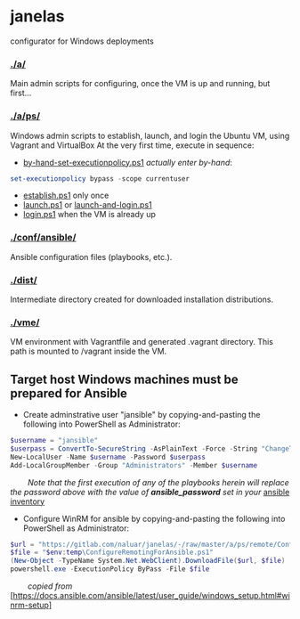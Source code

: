 # janelas
configurator for Windows deployments

### [./a/](a)
Main admin scripts for configuring, once the VM is up and running, but first...

### [./a/ps/](a/ps)
Windows admin scripts to establish, launch, and login the Ubuntu VM, using Vagrant and VirtualBox
At the very first time, execute in sequence:
* [by-hand-set-executionpolicy.ps1](a/ps/by-hand-set-executionpolicy.ps1) *actually enter by-hand*:
```powershell
set-executionpolicy bypass -scope currentuser
```
* [establish.ps1](a/ps/establish.ps1) only once
* [launch.ps1](a/ps/launch.ps1) or [launch-and-login.ps1](a/ps/launch-and-login.ps1)
* [login.ps1](a/ps/login.ps1) when the VM is already up

### [./conf/ansible/](conf/ansible)
Ansible configuration files (playbooks, etc.).

### [./dist/](dist)
Intermediate directory created for downloaded installation distributions.

### [./vme/](vme)
VM environment with Vagrantfile and generated .vagrant directory. This path is mounted to /vagrant inside the VM.

## Target host Windows machines must be prepared for Ansible
* Create adminstrative user "jansible" by copying-and-pasting the following into PowerShell as Administrator:
```powershell
$username = "jansible"
$userpass = ConvertTo-SecureString -AsPlainText -Force -String "ChangeThisPassword!!!"
New-LocalUser -Name $username -Password $userpass
Add-LocalGroupMember -Group "Administrators" -Member $username
```
&nbsp;&nbsp;&nbsp;&nbsp;&nbsp;&nbsp;&nbsp;&nbsp;*Note that the first execution of any of the playbooks herein will replace the password above
with the value of **ansible_password** set in your* [ansible inventory](conf/ansible/ansible-inventory-example.yml)
<br>
* Configure WinRM for ansible by copying-and-pasting the following into PowerShell as Administrator:
```powershell
$url = "https://gitlab.com/naluar/janelas/-/raw/master/a/ps/remote/ConfigureRemotingForAnsible.ps1"
$file = "$env:temp\ConfigureRemotingForAnsible.ps1"
(New-Object -TypeName System.Net.WebClient).DownloadFile($url, $file)
powershell.exe -ExecutionPolicy ByPass -File $file
```
&nbsp;&nbsp;&nbsp;&nbsp;&nbsp;&nbsp;&nbsp;&nbsp;*copied from* [https://docs.ansible.com/ansible/latest/user_guide/windows_setup.html#winrm-setup]
